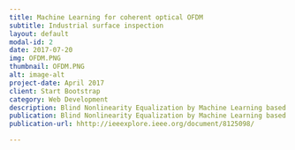 ```yaml
---
title: Machine Learning for coherent optical OFDM
subtitle: Industrial surface inspection
layout: default
modal-id: 2
date: 2017-07-20
img: OFDM.PNG
thumbnail: OFDM.PNG
alt: image-alt
project-date: April 2017
client: Start Bootstrap
category: Web Development
description: Blind Nonlinearity Equalization by Machine Learning based Clustering for Single- and Multi-Channel Coherent Optical OFDM.
publication: Blind Nonlinearity Equalization by Machine Learning based Clustering for Single- and Multi-Channel Coherent Optical OFDM
publication-url: hhttp://ieeexplore.ieee.org/document/8125098/

---
```

